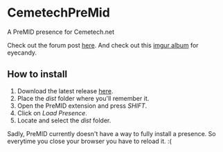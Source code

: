 # CemetechPreMid
A PreMID presence for Cemetech.net

Check out the forum post [here](https://www.cemetech.net/forum/viewtopic.php?p=292376#292376).
And check out this [imgur album](https://imgur.com/a/aupgR8i) for eyecandy.

## How to install
1. Download the latest release [here](https://github.com/KnightsWhoSayNi0/CemetechPreMid/releases).
2. Place the *dist* folder where you'll remember it.
3. Open the PreMID extension and press *SHIFT*.
4. Click on *Load Presence*.
5. Locate and select the *dist* folder.

Sadly, PreMID currently doesn't have a way to fully install a presence.
So everytime you close your browser you have to reload it. :(
